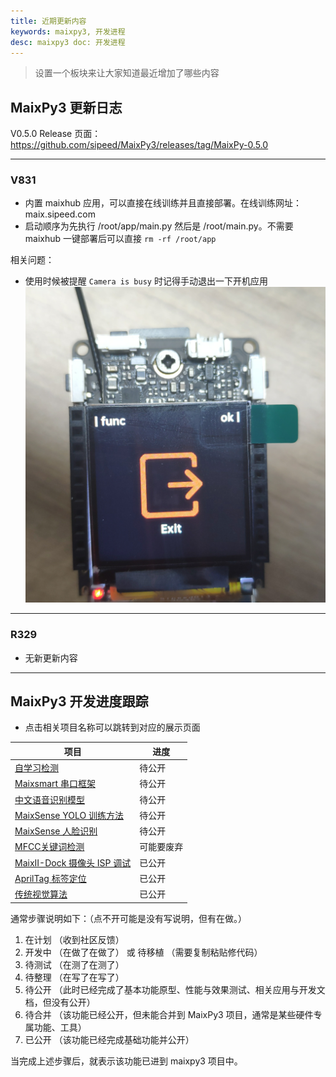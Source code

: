 ```yaml
---
title: 近期更新内容
keywords: maixpy3, 开发进程
desc: maixpy3 doc: 开发进程
---
```


> 设置一个板块来让大家知道最近增加了哪些内容

## MaixPy3 更新日志

 V0.5.0 Release 页面： https://github.com/sipeed/MaixPy3/releases/tag/MaixPy-0.5.0

---

### V831

- 内置 maixhub 应用，可以直接在线训练并且直接部署。在线训练网址：maix.sipeed.com
- 启动顺序为先执行 /root/app/main.py 然后是 /root/main.py。不需要 maixhub 一键部署后可以直接 `rm -rf /root/app`

相关问题：

- 使用时候被提醒 `Camera is busy` 时记得手动退出一下开机应用
![camera is busy](./../assets/develop/v0.5.0_camera_busy.png)

---

### R329

- 无新更新内容

---


## MaixPy3 开发进度跟踪

- 点击相关项目名称可以跳转到对应的展示页面

| 项目                                         | 进度       |
| -------------------------------------------- | ---------- |
| [自学习检测](./self_yolo.md)                 | 待公开     |
| [Maixsmart 串口框架](./maixcam.md)           | 待公开     |
| [中文语音识别模型](./maix_speech.md)         | 待公开     |
| [MaixSense YOLO 训练方法](./r329_yolo.md)    | 待公开     |
| [MaixSense 人脸识别](./face_reco.md)         | 待公开     |
| [MFCC关键词检测](./maixpy3_mfcc.md)          | 可能要废弃 |
| [MaixII-Dock 摄像头 ISP 调试](./v83x_isp.md) | 已公开     |
| [AprilTag 标签定位](./apriltag.md)           | 已公开     |
| [传统视觉算法](./opmv_cv.md)                 | 已公开     |

通常步骤说明如下：（点不开可能是没有写说明，但有在做。）

1. 在计划 （收到社区反馈）
2. 开发中 （在做了在做了） 或 待移植 （需要复制粘贴修代码）
3. 待测试 （在测了在测了）
4. 待整理 （在写了在写了）
5. 待公开 （此时已经完成了基本功能原型、性能与效果测试、相关应用与开发文档，但没有公开）
6. 待合并 （该功能已经公开，但未能合并到 MaixPy3 项目，通常是某些硬件专属功能、工具）
7. 已公开 （该功能已经完成基础功能并公开）

当完成上述步骤后，就表示该功能已进到 maixpy3 项目中。